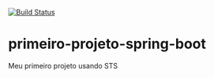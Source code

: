 [![Build Status](https://app.travis-ci.com/rafisgarrido/primeiro-projeto-spring-boot.svg?token=apKG4rPxUehWAkirDpWp&branch=master)](https://app.travis-ci.com/rafisgarrido/primeiro-projeto-spring-boot)
# primeiro-projeto-spring-boot
Meu primeiro projeto usando STS
